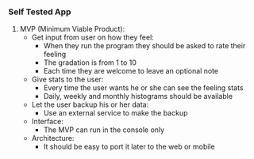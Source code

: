 ### Self Tested App

1. MVP (Minimum Viable Product):
   * Get input from user on how they feel:
     - When they run the program they should be asked to rate their feeling
     - The gradation is from 1 to 10
     - Each time they are welcome to leave an optional note
   * Give stats to the user:
     - Every time the user wants he or she can see the feeling stats
     - Daily, weekly and monthly histograms should be available
   * Let the user backup his or her data:
     - Use an external service to make the backup
   * Interface:
     - The MVP can run in the console only
   * Architecture:
     - It should be easy to port it later to the web or mobile
